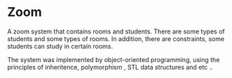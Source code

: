 # Zoom

A zoom system that contains rooms and students. 
There are some types of students and some types of rooms.
In addition, there are constraints, some students can study in certain rooms.

The system was implemented by object-oriented programming, using the principles of inheritence, polymorphism
, STL data structures and etc ..
